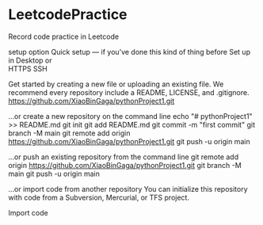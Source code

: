 # LeetcodePractice
Record code practice in Leetcode 

setup option
Quick setup — if you’ve done this kind of thing before
 Set up in Desktop	or	
HTTPS
SSH
	
Get started by creating a new file or uploading an existing file. We recommend every repository include a README, LICENSE, and .gitignore.
https://github.com/XiaoBinGaga/pythonProject1.git

…or create a new repository on the command line
 echo "# pythonProject1" >> README.md
git init
git add README.md
git commit -m "first commit"
git branch -M main
git remote add origin https://github.com/XiaoBinGaga/pythonProject1.git
git push -u origin main


…or push an existing repository from the command line
 git remote add origin https://github.com/XiaoBinGaga/pythonProject1.git
git branch -M main
git push -u origin main

…or import code from another repository
You can initialize this repository with code from a Subversion, Mercurial, or TFS project.

Import code


